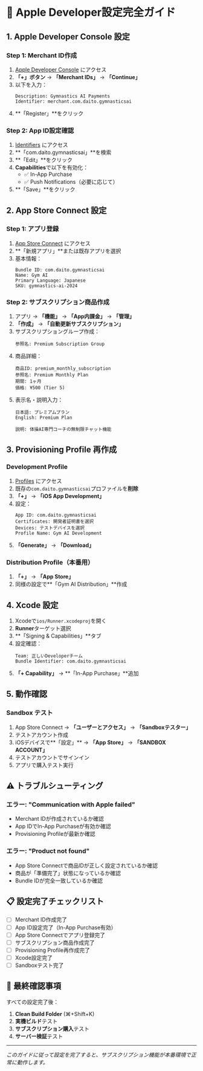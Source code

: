 # 🍎 Apple Developer設定完全ガイド

## 1. Apple Developer Console 設定

### Step 1: Merchant ID作成
1. [Apple Developer Console](https://developer.apple.com/account/resources/identifiers/list/merchant) にアクセス
2. **「+」ボタン** → **「Merchant IDs」** → **「Continue」**
3. 以下を入力：
   ```
   Description: Gymnastics AI Payments
   Identifier: merchant.com.daito.gymnasticsai
   ```
4. **「Register」**をクリック

### Step 2: App ID設定確認
1. [Identifiers](https://developer.apple.com/account/resources/identifiers/list) にアクセス
2. **「com.daito.gymnasticsai」**を検索
3. **「Edit」**をクリック
4. **Capabilities**で以下を有効化：
   - ✅ In-App Purchase
   - ✅ Push Notifications（必要に応じて）
5. **「Save」**をクリック

## 2. App Store Connect 設定

### Step 1: アプリ登録
1. [App Store Connect](https://appstoreconnect.apple.com/apps) にアクセス
2. **「新規アプリ」**または既存アプリを選択
3. 基本情報：
   ```
   Bundle ID: com.daito.gymnasticsai
   Name: Gym AI
   Primary Language: Japanese
   SKU: gymnastics-ai-2024
   ```

### Step 2: サブスクリプション商品作成
1. アプリ → **「機能」** → **「App内課金」** → **「管理」**
2. **「作成」** → **「自動更新サブスクリプション」**
3. サブスクリプショングループ作成：
   ```
   参照名: Premium Subscription Group
   ```
4. 商品詳細：
   ```
   商品ID: premium_monthly_subscription
   参照名: Premium Monthly Plan
   期間: 1ヶ月
   価格: ¥500 (Tier 5)
   ```
5. 表示名・説明入力：
   ```
   日本語: プレミアムプラン
   English: Premium Plan
   
   説明: 体操AI専門コーチの無制限チャット機能
   ```

## 3. Provisioning Profile 再作成

### Development Profile
1. [Profiles](https://developer.apple.com/account/resources/profiles/list) にアクセス
2. 既存の`com.daito.gymnasticsai`プロファイルを**削除**
3. **「+」** → **「iOS App Development」**
4. 設定：
   ```
   App ID: com.daito.gymnasticsai
   Certificates: 開発者証明書を選択
   Devices: テストデバイスを選択
   Profile Name: Gym AI Development
   ```
5. **「Generate」** → **「Download」**

### Distribution Profile（本番用）
1. **「+」** → **「App Store」**
2. 同様の設定で**「Gym AI Distribution」**作成

## 4. Xcode 設定

1. Xcodeで`ios/Runner.xcodeproj`を開く
2. **Runner**ターゲット選択
3. **「Signing & Capabilities」**タブ
4. 設定確認：
   ```
   Team: 正しいDeveloperチーム
   Bundle Identifier: com.daito.gymnasticsai
   ```
5. **「+ Capability」** → **「In-App Purchase」**追加

## 5. 動作確認

### Sandbox テスト
1. App Store Connect → **「ユーザーとアクセス」** → **「Sandboxテスター」**
2. テストアカウント作成
3. iOSデバイスで**「設定」** → **「App Store」** → **「SANDBOX ACCOUNT」**
4. テストアカウントでサインイン
5. アプリで購入テスト実行

## ⚠️ トラブルシューティング

### エラー: "Communication with Apple failed"
- Merchant IDが作成されているか確認
- App IDでIn-App Purchaseが有効か確認
- Provisioning Profileが最新か確認

### エラー: "Product not found"
- App Store Connectで商品IDが正しく設定されているか確認
- 商品が「準備完了」状態になっているか確認
- Bundle IDが完全一致しているか確認

## 📋 設定完了チェックリスト

- [ ] Merchant ID作成完了
- [ ] App ID設定完了（In-App Purchase有効）
- [ ] App Store Connectでアプリ登録完了
- [ ] サブスクリプション商品作成完了
- [ ] Provisioning Profile再作成完了
- [ ] Xcode設定完了
- [ ] Sandboxテスト完了

## 🎯 最終確認事項

すべての設定完了後：
1. **Clean Build Folder** (⌘+Shift+K)
2. **実機ビルド**テスト
3. **サブスクリプション購入**テスト
4. **サーバー検証**テスト

---
*このガイドに従って設定を完了すると、サブスクリプション機能が本番環境で正常に動作します。*